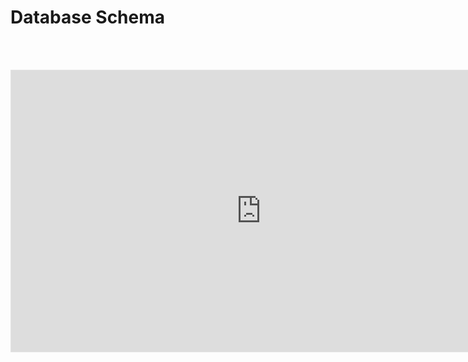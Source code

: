 # Database Schema

<br/><br/>
<iframe style="border: 1px solid rgba(0, 0, 0, 0.1);" width="800" height="450" src="https://www.figma.com/embed?embed_host=share&url=https%3A%2F%2Fwww.figma.com%2Fboard%2FyVQeNRsqlkXOgI5BIlMlb4%2FCocoDB%3Fnode-id%3D0-1%26t%3DYgVM9dCFvlmc5xhe-1" allowfullscreen></iframe>